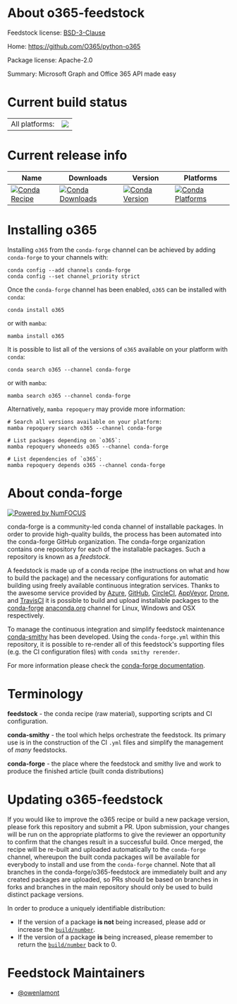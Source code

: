 About o365-feedstock
====================

Feedstock license: [BSD-3-Clause](https://github.com/conda-forge/o365-feedstock/blob/main/LICENSE.txt)

Home: https://github.com/O365/python-o365

Package license: Apache-2.0

Summary: Microsoft Graph and Office 365 API made easy

Current build status
====================


<table><tr><td>All platforms:</td>
    <td>
      <a href="https://dev.azure.com/conda-forge/feedstock-builds/_build/latest?definitionId=19440&branchName=main">
        <img src="https://dev.azure.com/conda-forge/feedstock-builds/_apis/build/status/o365-feedstock?branchName=main">
      </a>
    </td>
  </tr>
</table>

Current release info
====================

| Name | Downloads | Version | Platforms |
| --- | --- | --- | --- |
| [![Conda Recipe](https://img.shields.io/badge/recipe-o365-green.svg)](https://anaconda.org/conda-forge/o365) | [![Conda Downloads](https://img.shields.io/conda/dn/conda-forge/o365.svg)](https://anaconda.org/conda-forge/o365) | [![Conda Version](https://img.shields.io/conda/vn/conda-forge/o365.svg)](https://anaconda.org/conda-forge/o365) | [![Conda Platforms](https://img.shields.io/conda/pn/conda-forge/o365.svg)](https://anaconda.org/conda-forge/o365) |

Installing o365
===============

Installing `o365` from the `conda-forge` channel can be achieved by adding `conda-forge` to your channels with:

```
conda config --add channels conda-forge
conda config --set channel_priority strict
```

Once the `conda-forge` channel has been enabled, `o365` can be installed with `conda`:

```
conda install o365
```

or with `mamba`:

```
mamba install o365
```

It is possible to list all of the versions of `o365` available on your platform with `conda`:

```
conda search o365 --channel conda-forge
```

or with `mamba`:

```
mamba search o365 --channel conda-forge
```

Alternatively, `mamba repoquery` may provide more information:

```
# Search all versions available on your platform:
mamba repoquery search o365 --channel conda-forge

# List packages depending on `o365`:
mamba repoquery whoneeds o365 --channel conda-forge

# List dependencies of `o365`:
mamba repoquery depends o365 --channel conda-forge
```


About conda-forge
=================

[![Powered by
NumFOCUS](https://img.shields.io/badge/powered%20by-NumFOCUS-orange.svg?style=flat&colorA=E1523D&colorB=007D8A)](https://numfocus.org)

conda-forge is a community-led conda channel of installable packages.
In order to provide high-quality builds, the process has been automated into the
conda-forge GitHub organization. The conda-forge organization contains one repository
for each of the installable packages. Such a repository is known as a *feedstock*.

A feedstock is made up of a conda recipe (the instructions on what and how to build
the package) and the necessary configurations for automatic building using freely
available continuous integration services. Thanks to the awesome service provided by
[Azure](https://azure.microsoft.com/en-us/services/devops/), [GitHub](https://github.com/),
[CircleCI](https://circleci.com/), [AppVeyor](https://www.appveyor.com/),
[Drone](https://cloud.drone.io/welcome), and [TravisCI](https://travis-ci.com/)
it is possible to build and upload installable packages to the
[conda-forge](https://anaconda.org/conda-forge) [anaconda.org](https://anaconda.org/)
channel for Linux, Windows and OSX respectively.

To manage the continuous integration and simplify feedstock maintenance
[conda-smithy](https://github.com/conda-forge/conda-smithy) has been developed.
Using the ``conda-forge.yml`` within this repository, it is possible to re-render all of
this feedstock's supporting files (e.g. the CI configuration files) with ``conda smithy rerender``.

For more information please check the [conda-forge documentation](https://conda-forge.org/docs/).

Terminology
===========

**feedstock** - the conda recipe (raw material), supporting scripts and CI configuration.

**conda-smithy** - the tool which helps orchestrate the feedstock.
                   Its primary use is in the construction of the CI ``.yml`` files
                   and simplify the management of *many* feedstocks.

**conda-forge** - the place where the feedstock and smithy live and work to
                  produce the finished article (built conda distributions)


Updating o365-feedstock
=======================

If you would like to improve the o365 recipe or build a new
package version, please fork this repository and submit a PR. Upon submission,
your changes will be run on the appropriate platforms to give the reviewer an
opportunity to confirm that the changes result in a successful build. Once
merged, the recipe will be re-built and uploaded automatically to the
`conda-forge` channel, whereupon the built conda packages will be available for
everybody to install and use from the `conda-forge` channel.
Note that all branches in the conda-forge/o365-feedstock are
immediately built and any created packages are uploaded, so PRs should be based
on branches in forks and branches in the main repository should only be used to
build distinct package versions.

In order to produce a uniquely identifiable distribution:
 * If the version of a package **is not** being increased, please add or increase
   the [``build/number``](https://docs.conda.io/projects/conda-build/en/latest/resources/define-metadata.html#build-number-and-string).
 * If the version of a package **is** being increased, please remember to return
   the [``build/number``](https://docs.conda.io/projects/conda-build/en/latest/resources/define-metadata.html#build-number-and-string)
   back to 0.

Feedstock Maintainers
=====================

* [@owenlamont](https://github.com/owenlamont/)

